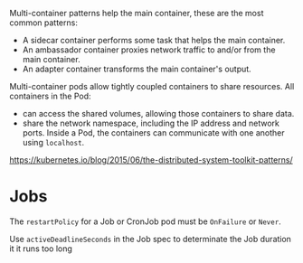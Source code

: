 
Multi-container patterns help the main container, these are the most common patterns: 
- A sidecar container performs some task that helps the main container.
- An ambassador container proxies network traffic to and/or from the main container.
- An adapter container transforms the main container's output.

Multi-container pods allow tightly coupled containers to share resources. All containers in the Pod:
- can access the shared volumes, allowing those containers to share data. 
- share the network namespace, including the IP address and network ports. Inside a Pod, the containers can communicate with one another using `localhost`. 

https://kubernetes.io/blog/2015/06/the-distributed-system-toolkit-patterns/



# Jobs

The `restartPolicy` for a Job or CronJob pod must be `OnFailure` or `Never`.

Use `activeDeadlineSeconds` in the Job spec to determinate the Job duration it it runs too long